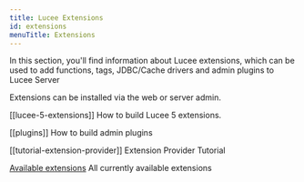 ```yaml
---
title: Lucee Extensions
id: extensions
menuTitle: Extensions
---
```


In this section, you'll find information about Lucee extensions, which can be used to add functions, tags, JDBC/Cache drivers and admin plugins to Lucee Server

Extensions can be installed via the web or server admin.

[[lucee-5-extensions]] How to build Lucee 5 extensions.

[[plugins]] How to build admin plugins

[[tutorial-extension-provider]] Extension Provider Tutorial 

[Available extensions](http://download.lucee.org/?type=ext) All currently available extensions
